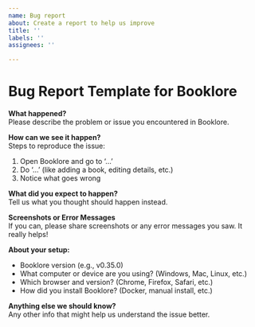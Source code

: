 ```yaml
---
name: Bug report
about: Create a report to help us improve
title: ''
labels: ''
assignees: ''

---
```


# Bug Report Template for Booklore

**What happened?**  
Please describe the problem or issue you encountered in Booklore.

**How can we see it happen?**  
Steps to reproduce the issue:  
1. Open Booklore and go to ‘…’  
2. Do ‘…’ (like adding a book, editing details, etc.)  
3. Notice what goes wrong  

**What did you expect to happen?**  
Tell us what you thought should happen instead.

**Screenshots or Error Messages**  
If you can, please share screenshots or any error messages you saw. It really helps!

**About your setup:**  
- Booklore version (e.g., v0.35.0)  
- What computer or device are you using? (Windows, Mac, Linux, etc.)  
- Which browser and version? (Chrome, Firefox, Safari, etc.)  
- How did you install Booklore? (Docker, manual install, etc.)

**Anything else we should know?**  
Any other info that might help us understand the issue better.

